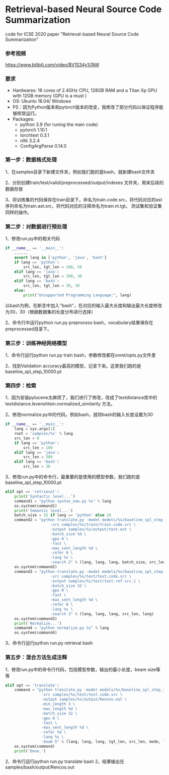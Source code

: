 # Retrieval-based Neural Source Code Summarization
code for ICSE 2020 paper "Retrieval-based Neural Source Code Summarization"

### 参考视频

https://www.bilibili.com/video/BV1S34y1i7AW



### 要求
* Hardwares: 16 cores of 2.4GHz CPU, 128GB RAM and a Titan Xp GPU with 12GB memory (GPU is a must )
* OS: Ubuntu 16.04/ Windows
* PS：因为Python版本和pytorch版本的改变，我修改了部分代码以保证程序能够照常运行。
* Packages:
	+ python 3.9 (for runing the main code)
	+ pytorch 1.10.1
	+ torchtext 0.3.1
	+ nltk 3.2.4
	+ ConfigArgParse 0.14.0

### 第一步：数据格式处理
1、在samples目录下新建文件夹，例如我们跑的是bash，就新建bash文件夹

2、分别创建train/test/valid/preprocessed/output/indexes 文件夹，用来后续的数据存放

3、将训练集的代码保存在train目录下，命名为train.code.src，将代码对应的ast序列命名为train.ast.src，将代码对应的注释命名为train.nl.tgt。
测试集和验证集同样的操作。

### 第二步：对数据进行预处理
1、修改run.py中的相关代码

```python
if __name__ == '__main__':
    ......
    assert lang in ['python', 'java', 'bash']
    if lang == 'python':
        src_len, tgt_len = 100, 50
    elif lang == 'java':
        src_len, tgt_len = 300, 30
    elif lang == 'bash':
        src_len, tgt_len = 30, 30
    else:
        print("Unsupported Programming Language:", lang)
```

以bash为例，在断言中加入‘’bash‘’，在对应的输入最大长度和输出最大长度修改为30，30（根据数据集的长度分布进行选择）

2、命令行中运行python run.py preprocess bash，vocabulary结果保存在preprocessed目录下。

### 第三步：训练神经网络模型

1、命令行运行python run.py train bash，参数修改都在onmt/opts.py文件里

2、找到Validation accuracy最高的模型，记录下来。这里我们跑的是baseline_spl_step_10000.pt

### 第四步：检索

1、因为安装pylucene太麻烦了，我们进行了修改，改成了textdistance库中的textdistance.levenshtein.normalized_similarity 方法。

2、修改normalize.py中的代码，例如bash，就将bash的输入长度设置为30

```python
if __name__ == '__main__':
    lang = sys.argv[1]
    root = 'samples/%s' % lang
    src_len = 0
    if lang == 'python':
        src_len = 100
    elif lang == 'java':
        src_len = 300
    elif lang == 'bash':
        src_len = 30
```

3、修改run.py中的命令行，最重要的是使用的模型参数，我们跑的是baseline_spl_step_10000.pt

```python
elif opt == 'retrieval':
    print('Syntactic level...')
    command1 = "python syntax_new.py %s" % lang
    os.system(command1)
    print('Semantic level...')
    batch_size = 32 if lang == 'python' else 16
    command2 = "python translate.py -model models/%s/baseline_spl_step_10000.pt \
                    -src samples/%s/train/train.code.src \
                    -output samples/%s/output/test.out \
                    -batch_size %d \
                    -gpu 0 \
                    -fast \
                    -max_sent_length %d \
                    -refer 0 \
                    -lang %s \
                    -search 2" % (lang, lang, lang, batch_size, src_len, lang)
    os.system(command2)
    command3 = "python translate.py -model models/%s/baseline_spl_step_10000.pt \
                    -src samples/%s/test/test.code.src \
                    -output samples/%s/test/test.ref.src.1 \
                    -batch_size 32 \
                    -gpu 0 \
                    -fast \
                    -max_sent_length %d \
                    -refer 0 \
                    -lang %s \
                    -search 2" % (lang, lang, lang, src_len, lang)
    os.system(command3)
    print('Normalize...')
    command4 = "python normalize.py %s" % lang
    os.system(command4)
```

3、命令行运行python run.py retrieval bash

### 第五步：混合方法生成注释

1、修改run.py中的命令行代码，包括模型参数，输出的最小长度，beam size等等

```python
elif opt == 'translate':
    command = "python translate.py -model models/%s/baseline_spl_step_10000.pt \
                -src samples/%s/test/test.code.src \
                -output samples/%s/output/Rencos.out \
                -min_length 3 \
                -max_length %d \
                -batch_size 32 \
                -gpu 0 \
                -fast \
                -max_sent_length %d \
                -refer %d \
                -lang %s \
                -beam 5" % (lang, lang, lang, tgt_len, src_len, mode, lang)
    os.system(command)
    print('Done.')
```

2、命令行运行python run.py translate bash 2，结果输出在samples/bash/output/Rencos.out
